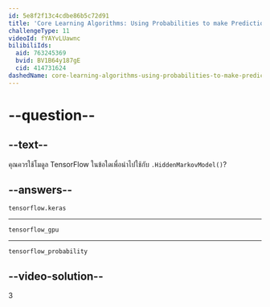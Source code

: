 ```yaml
---
id: 5e8f2f13c4cdbe86b5c72d91
title: 'Core Learning Algorithms: Using Probabilities to make Predictions'
challengeType: 11
videoId: fYAYvLUawnc
bilibiliIds:
  aid: 763245369
  bvid: BV1B64y187gE
  cid: 414731624
dashedName: core-learning-algorithms-using-probabilities-to-make-predictions
---
```


# --question--

## --text--

คุณควรใช้โมดูล TensorFlow ในข้อใดเพื่อนำไปใช้กับ `.HiddenMarkovModel()`?

## --answers--

`tensorflow.keras`

---

`tensorflow_gpu`

---

`tensorflow_probability`

## --video-solution--

3

